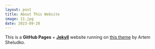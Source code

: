 ```yaml
---
layout: post
title: About This Website
image: 11.jpg
date: 2023-09-28
---
```


This is a **GitHub Pages** + [**Jekyll**](https://jekyllrb.com/) website running on [this theme](https://github.com/artemsheludko/flexton) by Artem Sheludko.
